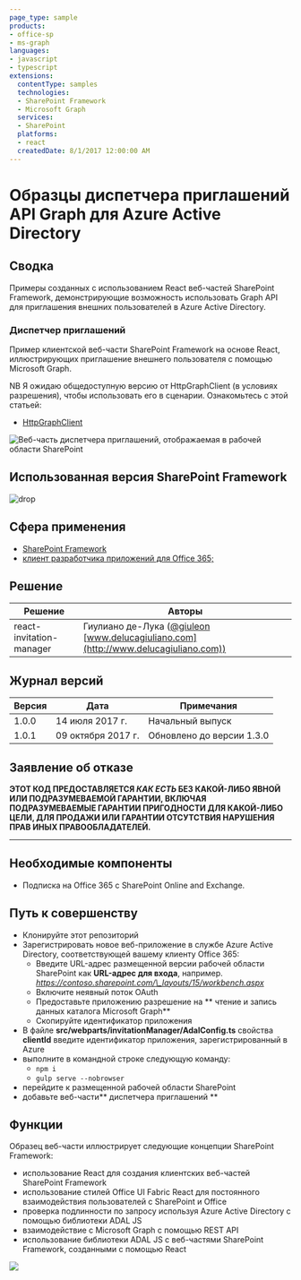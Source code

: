 ```yaml
---
page_type: sample
products:
- office-sp
- ms-graph
languages:
- javascript
- typescript
extensions:
  contentType: samples
  technologies:
  - SharePoint Framework
  - Microsoft Graph
  services:
  - SharePoint
  platforms:
  - react
  createdDate: 8/1/2017 12:00:00 AM
---
```

# Образцы диспетчера приглашений API Graph для Azure Active Directory

## Сводка

Примеры созданных с использованием React веб-частей SharePoint Framework, демонстрирующие возможность использовать Graph API для приглашения внешних пользователей в Azure Active Directory.

### Диспетчер приглашений

Пример клиентской веб-части SharePoint Framework на основе React, иллюстрирующих приглашение внешнего пользователя с помощью Microsoft Graph.

NB Я ожидаю общедоступную версию от HttpGraphClient (в условиях разрешения), чтобы использовать его в сценарии.
Ознакомьтесь с этой статьей:
* [HttpGraphClient](https://dev.office.com/sharepoint/docs/spfx/web-parts/guidance/call-microsoft-graph-from-your-web-part)

![Веб-часть диспетчера приглашений, отображаемая в рабочей области SharePoint](./assets/SPFx-Invitation-Manager.gif)

## Использованная версия SharePoint Framework 
![drop](https://img.shields.io/badge/drop-1.3.0-green.svg)

## Сфера применения

* [SharePoint Framework](http://dev.office.com/sharepoint/docs/spfx/sharepoint-framework-overview)
* [клиент разработчика приложений для Office 365;](http://dev.office.com/sharepoint/docs/spfx/set-up-your-developer-tenant)

## Решение

Решение | Авторы
--------|---------
react-invitation-manager | Гиулиано де-Лука ([@giuleon](https://twitter.com/giuleon) [www.delucagiuliano.com](http://www.delucagiuliano.com))

## Журнал версий

Версия | Дата | Примечания
-------|----|--------
1.0.0 | 14 июля 2017 г. | Начальный выпуск
1.0.1 | 09 октября 2017 г. | Обновлено до версии 1.3.0

## Заявление об отказе
**ЭТОТ КОД ПРЕДОСТАВЛЯЕТСЯ *КАК ЕСТЬ* БЕЗ КАКОЙ-ЛИБО ЯВНОЙ ИЛИ ПОДРАЗУМЕВАЕМОЙ ГАРАНТИИ, ВКЛЮЧАЯ ПОДРАЗУМЕВАЕМЫЕ ГАРАНТИИ ПРИГОДНОСТИ ДЛЯ КАКОЙ-ЛИБО ЦЕЛИ, ДЛЯ ПРОДАЖИ ИЛИ ГАРАНТИИ ОТСУТСТВИЯ НАРУШЕНИЯ ПРАВ ИНЫХ ПРАВООБЛАДАТЕЛЕЙ.**

---

## Необходимые компоненты

- Подписка на Office 365 с SharePoint Online and Exchange.

## Путь к совершенству

- Клонируйте этот репозиторий
- Зарегистрировать новое веб-приложение в службе Azure Active Directory, соответствующей вашему клиенту Office 365:
  - Введите URL-адрес размещенной версии рабочей области SharePoint как **URL-адрес для входа**, например. *https://contoso.sharepoint.com/\_layouts/15/workbench.aspx*
  - Включите неявный поток OAuth
  - Предоставьте приложению разрешение на ** чтение и запись данных каталога Microsoft Graph**
  - Скопируйте идентификатор приложения
- В файле **src/webparts/invitationManager/AdalConfig.ts** свойства **clientId** введите идентификатор приложения, зарегистрированный в Azure
- выполните в командной строке следующую команду:
  - `npm i`
  - `gulp serve --nobrowser`
- перейдите к размещенной рабочей области SharePoint
- добавьте веб-части** диспетчера приглашений **

## Функции

Образец веб-части иллюстрирует следующие концепции SharePoint Framework:

- использование React для создания клиентских веб-частей SharePoint Framework
- использование стилей Office UI Fabric React для постоянного взаимодействия пользователей с SharePoint и Office
- проверка подлинности по запросу используя Azure Active Directory с помощью библиотеки ADAL JS
- взаимодействие с Microsoft Graph с помощью REST API
- использование библиотеки ADAL JS с веб-частями SharePoint Framework, созданными с помощью React

![](https://telemetry.sharepointpnp.com/sp-dev-fx-webparts/samples/react-invitation-manager)
